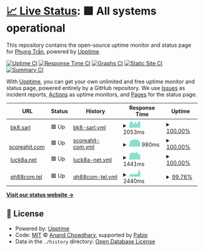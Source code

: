 # [📈 Live Status](https://phungtd.github.io/upptime): <!--live status--> **🟩 All systems operational**

This repository contains the open-source uptime monitor and status page for [Phụng Trần](https://phungtd.github.io/upptime), powered by [Upptime](https://github.com/upptime/upptime).

[![Uptime CI](https://github.com/phungtd/upptime/workflows/Uptime%20CI/badge.svg)](https://github.com/phungtd/upptime/actions?query=workflow%3A%22Uptime+CI%22)
[![Response Time CI](https://github.com/phungtd/upptime/workflows/Response%20Time%20CI/badge.svg)](https://github.com/phungtd/upptime/actions?query=workflow%3A%22Response+Time+CI%22)
[![Graphs CI](https://github.com/phungtd/upptime/workflows/Graphs%20CI/badge.svg)](https://github.com/phungtd/upptime/actions?query=workflow%3A%22Graphs+CI%22)
[![Static Site CI](https://github.com/phungtd/upptime/workflows/Static%20Site%20CI/badge.svg)](https://github.com/phungtd/upptime/actions?query=workflow%3A%22Static+Site+CI%22)
[![Summary CI](https://github.com/phungtd/upptime/workflows/Summary%20CI/badge.svg)](https://github.com/phungtd/upptime/actions?query=workflow%3A%22Summary+CI%22)

With [Upptime](https://upptime.js.org), you can get your own unlimited and free uptime monitor and status page, powered entirely by a GitHub repository. We use [Issues](https://github.com/phungtd/upptime/issues) as incident reports, [Actions](https://github.com/phungtd/upptime/actions) as uptime monitors, and [Pages](https://phungtd.github.io/upptime) for the status page.

<!--start: status pages-->
<!-- This summary is generated by Upptime (https://github.com/upptime/upptime) -->
<!-- Do not edit this manually, your changes will be overwritten -->
<!-- prettier-ignore -->
| URL | Status | History | Response Time | Uptime |
| --- | ------ | ------- | ------------- | ------ |
| <img alt="" src="https://icons.duckduckgo.com/ip3/bk8.sarl.ico" height="13"> [bk8.sarl](https://bk8.sarl) | 🟩 Up | [bk8-sarl.yml](https://github.com/phungtd/upptime/commits/HEAD/history/bk8-sarl.yml) | <details><summary><img alt="Response time graph" src="./graphs/bk8-sarl/response-time-week.png" height="20"> 2053ms</summary><br><a href="https://uptime.web7m.com/history/bk8-sarl"><img alt="Response time 1431" src="https://img.shields.io/endpoint?url=https%3A%2F%2Fraw.githubusercontent.com%2Fphungtd%2Fupptime%2FHEAD%2Fapi%2Fbk8-sarl%2Fresponse-time.json"></a><br><a href="https://uptime.web7m.com/history/bk8-sarl"><img alt="24-hour response time 2399" src="https://img.shields.io/endpoint?url=https%3A%2F%2Fraw.githubusercontent.com%2Fphungtd%2Fupptime%2FHEAD%2Fapi%2Fbk8-sarl%2Fresponse-time-day.json"></a><br><a href="https://uptime.web7m.com/history/bk8-sarl"><img alt="7-day response time 2053" src="https://img.shields.io/endpoint?url=https%3A%2F%2Fraw.githubusercontent.com%2Fphungtd%2Fupptime%2FHEAD%2Fapi%2Fbk8-sarl%2Fresponse-time-week.json"></a><br><a href="https://uptime.web7m.com/history/bk8-sarl"><img alt="30-day response time 2217" src="https://img.shields.io/endpoint?url=https%3A%2F%2Fraw.githubusercontent.com%2Fphungtd%2Fupptime%2FHEAD%2Fapi%2Fbk8-sarl%2Fresponse-time-month.json"></a><br><a href="https://uptime.web7m.com/history/bk8-sarl"><img alt="1-year response time 1431" src="https://img.shields.io/endpoint?url=https%3A%2F%2Fraw.githubusercontent.com%2Fphungtd%2Fupptime%2FHEAD%2Fapi%2Fbk8-sarl%2Fresponse-time-year.json"></a></details> | <details><summary><a href="https://uptime.web7m.com/history/bk8-sarl">100.00%</a></summary><a href="https://uptime.web7m.com/history/bk8-sarl"><img alt="All-time uptime 99.31%" src="https://img.shields.io/endpoint?url=https%3A%2F%2Fraw.githubusercontent.com%2Fphungtd%2Fupptime%2FHEAD%2Fapi%2Fbk8-sarl%2Fuptime.json"></a><br><a href="https://uptime.web7m.com/history/bk8-sarl"><img alt="24-hour uptime 100.00%" src="https://img.shields.io/endpoint?url=https%3A%2F%2Fraw.githubusercontent.com%2Fphungtd%2Fupptime%2FHEAD%2Fapi%2Fbk8-sarl%2Fuptime-day.json"></a><br><a href="https://uptime.web7m.com/history/bk8-sarl"><img alt="7-day uptime 100.00%" src="https://img.shields.io/endpoint?url=https%3A%2F%2Fraw.githubusercontent.com%2Fphungtd%2Fupptime%2FHEAD%2Fapi%2Fbk8-sarl%2Fuptime-week.json"></a><br><a href="https://uptime.web7m.com/history/bk8-sarl"><img alt="30-day uptime 99.19%" src="https://img.shields.io/endpoint?url=https%3A%2F%2Fraw.githubusercontent.com%2Fphungtd%2Fupptime%2FHEAD%2Fapi%2Fbk8-sarl%2Fuptime-month.json"></a><br><a href="https://uptime.web7m.com/history/bk8-sarl"><img alt="1-year uptime 99.31%" src="https://img.shields.io/endpoint?url=https%3A%2F%2Fraw.githubusercontent.com%2Fphungtd%2Fupptime%2FHEAD%2Fapi%2Fbk8-sarl%2Fuptime-year.json"></a></details>
| <img alt="" src="https://icons.duckduckgo.com/ip3/scoreahit.com.ico" height="13"> [scoreahit.com](https://scoreahit.com) | 🟩 Up | [scoreahit-com.yml](https://github.com/phungtd/upptime/commits/HEAD/history/scoreahit-com.yml) | <details><summary><img alt="Response time graph" src="./graphs/scoreahit-com/response-time-week.png" height="20"> 980ms</summary><br><a href="https://uptime.web7m.com/history/scoreahit-com"><img alt="Response time 1166" src="https://img.shields.io/endpoint?url=https%3A%2F%2Fraw.githubusercontent.com%2Fphungtd%2Fupptime%2FHEAD%2Fapi%2Fscoreahit-com%2Fresponse-time.json"></a><br><a href="https://uptime.web7m.com/history/scoreahit-com"><img alt="24-hour response time 847" src="https://img.shields.io/endpoint?url=https%3A%2F%2Fraw.githubusercontent.com%2Fphungtd%2Fupptime%2FHEAD%2Fapi%2Fscoreahit-com%2Fresponse-time-day.json"></a><br><a href="https://uptime.web7m.com/history/scoreahit-com"><img alt="7-day response time 980" src="https://img.shields.io/endpoint?url=https%3A%2F%2Fraw.githubusercontent.com%2Fphungtd%2Fupptime%2FHEAD%2Fapi%2Fscoreahit-com%2Fresponse-time-week.json"></a><br><a href="https://uptime.web7m.com/history/scoreahit-com"><img alt="30-day response time 1064" src="https://img.shields.io/endpoint?url=https%3A%2F%2Fraw.githubusercontent.com%2Fphungtd%2Fupptime%2FHEAD%2Fapi%2Fscoreahit-com%2Fresponse-time-month.json"></a><br><a href="https://uptime.web7m.com/history/scoreahit-com"><img alt="1-year response time 1166" src="https://img.shields.io/endpoint?url=https%3A%2F%2Fraw.githubusercontent.com%2Fphungtd%2Fupptime%2FHEAD%2Fapi%2Fscoreahit-com%2Fresponse-time-year.json"></a></details> | <details><summary><a href="https://uptime.web7m.com/history/scoreahit-com">100.00%</a></summary><a href="https://uptime.web7m.com/history/scoreahit-com"><img alt="All-time uptime 92.18%" src="https://img.shields.io/endpoint?url=https%3A%2F%2Fraw.githubusercontent.com%2Fphungtd%2Fupptime%2FHEAD%2Fapi%2Fscoreahit-com%2Fuptime.json"></a><br><a href="https://uptime.web7m.com/history/scoreahit-com"><img alt="24-hour uptime 100.00%" src="https://img.shields.io/endpoint?url=https%3A%2F%2Fraw.githubusercontent.com%2Fphungtd%2Fupptime%2FHEAD%2Fapi%2Fscoreahit-com%2Fuptime-day.json"></a><br><a href="https://uptime.web7m.com/history/scoreahit-com"><img alt="7-day uptime 100.00%" src="https://img.shields.io/endpoint?url=https%3A%2F%2Fraw.githubusercontent.com%2Fphungtd%2Fupptime%2FHEAD%2Fapi%2Fscoreahit-com%2Fuptime-week.json"></a><br><a href="https://uptime.web7m.com/history/scoreahit-com"><img alt="30-day uptime 96.01%" src="https://img.shields.io/endpoint?url=https%3A%2F%2Fraw.githubusercontent.com%2Fphungtd%2Fupptime%2FHEAD%2Fapi%2Fscoreahit-com%2Fuptime-month.json"></a><br><a href="https://uptime.web7m.com/history/scoreahit-com"><img alt="1-year uptime 92.18%" src="https://img.shields.io/endpoint?url=https%3A%2F%2Fraw.githubusercontent.com%2Fphungtd%2Fupptime%2FHEAD%2Fapi%2Fscoreahit-com%2Fuptime-year.json"></a></details>
| <img alt="" src="https://icons.duckduckgo.com/ip3/luck8a.net.ico" height="13"> [luck8a.net](https://luck8a.net) | 🟩 Up | [luck8a-net.yml](https://github.com/phungtd/upptime/commits/HEAD/history/luck8a-net.yml) | <details><summary><img alt="Response time graph" src="./graphs/luck8a-net/response-time-week.png" height="20"> 1441ms</summary><br><a href="https://uptime.web7m.com/history/luck8a-net"><img alt="Response time 2063" src="https://img.shields.io/endpoint?url=https%3A%2F%2Fraw.githubusercontent.com%2Fphungtd%2Fupptime%2FHEAD%2Fapi%2Fluck8a-net%2Fresponse-time.json"></a><br><a href="https://uptime.web7m.com/history/luck8a-net"><img alt="24-hour response time 1230" src="https://img.shields.io/endpoint?url=https%3A%2F%2Fraw.githubusercontent.com%2Fphungtd%2Fupptime%2FHEAD%2Fapi%2Fluck8a-net%2Fresponse-time-day.json"></a><br><a href="https://uptime.web7m.com/history/luck8a-net"><img alt="7-day response time 1441" src="https://img.shields.io/endpoint?url=https%3A%2F%2Fraw.githubusercontent.com%2Fphungtd%2Fupptime%2FHEAD%2Fapi%2Fluck8a-net%2Fresponse-time-week.json"></a><br><a href="https://uptime.web7m.com/history/luck8a-net"><img alt="30-day response time 2548" src="https://img.shields.io/endpoint?url=https%3A%2F%2Fraw.githubusercontent.com%2Fphungtd%2Fupptime%2FHEAD%2Fapi%2Fluck8a-net%2Fresponse-time-month.json"></a><br><a href="https://uptime.web7m.com/history/luck8a-net"><img alt="1-year response time 2063" src="https://img.shields.io/endpoint?url=https%3A%2F%2Fraw.githubusercontent.com%2Fphungtd%2Fupptime%2FHEAD%2Fapi%2Fluck8a-net%2Fresponse-time-year.json"></a></details> | <details><summary><a href="https://uptime.web7m.com/history/luck8a-net">100.00%</a></summary><a href="https://uptime.web7m.com/history/luck8a-net"><img alt="All-time uptime 81.08%" src="https://img.shields.io/endpoint?url=https%3A%2F%2Fraw.githubusercontent.com%2Fphungtd%2Fupptime%2FHEAD%2Fapi%2Fluck8a-net%2Fuptime.json"></a><br><a href="https://uptime.web7m.com/history/luck8a-net"><img alt="24-hour uptime 100.00%" src="https://img.shields.io/endpoint?url=https%3A%2F%2Fraw.githubusercontent.com%2Fphungtd%2Fupptime%2FHEAD%2Fapi%2Fluck8a-net%2Fuptime-day.json"></a><br><a href="https://uptime.web7m.com/history/luck8a-net"><img alt="7-day uptime 100.00%" src="https://img.shields.io/endpoint?url=https%3A%2F%2Fraw.githubusercontent.com%2Fphungtd%2Fupptime%2FHEAD%2Fapi%2Fluck8a-net%2Fuptime-week.json"></a><br><a href="https://uptime.web7m.com/history/luck8a-net"><img alt="30-day uptime 99.96%" src="https://img.shields.io/endpoint?url=https%3A%2F%2Fraw.githubusercontent.com%2Fphungtd%2Fupptime%2FHEAD%2Fapi%2Fluck8a-net%2Fuptime-month.json"></a><br><a href="https://uptime.web7m.com/history/luck8a-net"><img alt="1-year uptime 81.08%" src="https://img.shields.io/endpoint?url=https%3A%2F%2Fraw.githubusercontent.com%2Fphungtd%2Fupptime%2FHEAD%2Fapi%2Fluck8a-net%2Fuptime-year.json"></a></details>
| <img alt="" src="https://icons.duckduckgo.com/ip3/qh88com.tel.ico" height="13"> [qh88com.tel](https://qh88com.tel) | 🟩 Up | [qh88com-tel.yml](https://github.com/phungtd/upptime/commits/HEAD/history/qh88com-tel.yml) | <details><summary><img alt="Response time graph" src="./graphs/qh88com-tel/response-time-week.png" height="20"> 2440ms</summary><br><a href="https://uptime.web7m.com/history/qh88com-tel"><img alt="Response time 1351" src="https://img.shields.io/endpoint?url=https%3A%2F%2Fraw.githubusercontent.com%2Fphungtd%2Fupptime%2FHEAD%2Fapi%2Fqh88com-tel%2Fresponse-time.json"></a><br><a href="https://uptime.web7m.com/history/qh88com-tel"><img alt="24-hour response time 1762" src="https://img.shields.io/endpoint?url=https%3A%2F%2Fraw.githubusercontent.com%2Fphungtd%2Fupptime%2FHEAD%2Fapi%2Fqh88com-tel%2Fresponse-time-day.json"></a><br><a href="https://uptime.web7m.com/history/qh88com-tel"><img alt="7-day response time 2440" src="https://img.shields.io/endpoint?url=https%3A%2F%2Fraw.githubusercontent.com%2Fphungtd%2Fupptime%2FHEAD%2Fapi%2Fqh88com-tel%2Fresponse-time-week.json"></a><br><a href="https://uptime.web7m.com/history/qh88com-tel"><img alt="30-day response time 1866" src="https://img.shields.io/endpoint?url=https%3A%2F%2Fraw.githubusercontent.com%2Fphungtd%2Fupptime%2FHEAD%2Fapi%2Fqh88com-tel%2Fresponse-time-month.json"></a><br><a href="https://uptime.web7m.com/history/qh88com-tel"><img alt="1-year response time 1351" src="https://img.shields.io/endpoint?url=https%3A%2F%2Fraw.githubusercontent.com%2Fphungtd%2Fupptime%2FHEAD%2Fapi%2Fqh88com-tel%2Fresponse-time-year.json"></a></details> | <details><summary><a href="https://uptime.web7m.com/history/qh88com-tel">99.76%</a></summary><a href="https://uptime.web7m.com/history/qh88com-tel"><img alt="All-time uptime 70.98%" src="https://img.shields.io/endpoint?url=https%3A%2F%2Fraw.githubusercontent.com%2Fphungtd%2Fupptime%2FHEAD%2Fapi%2Fqh88com-tel%2Fuptime.json"></a><br><a href="https://uptime.web7m.com/history/qh88com-tel"><img alt="24-hour uptime 100.00%" src="https://img.shields.io/endpoint?url=https%3A%2F%2Fraw.githubusercontent.com%2Fphungtd%2Fupptime%2FHEAD%2Fapi%2Fqh88com-tel%2Fuptime-day.json"></a><br><a href="https://uptime.web7m.com/history/qh88com-tel"><img alt="7-day uptime 99.76%" src="https://img.shields.io/endpoint?url=https%3A%2F%2Fraw.githubusercontent.com%2Fphungtd%2Fupptime%2FHEAD%2Fapi%2Fqh88com-tel%2Fuptime-week.json"></a><br><a href="https://uptime.web7m.com/history/qh88com-tel"><img alt="30-day uptime 99.94%" src="https://img.shields.io/endpoint?url=https%3A%2F%2Fraw.githubusercontent.com%2Fphungtd%2Fupptime%2FHEAD%2Fapi%2Fqh88com-tel%2Fuptime-month.json"></a><br><a href="https://uptime.web7m.com/history/qh88com-tel"><img alt="1-year uptime 70.98%" src="https://img.shields.io/endpoint?url=https%3A%2F%2Fraw.githubusercontent.com%2Fphungtd%2Fupptime%2FHEAD%2Fapi%2Fqh88com-tel%2Fuptime-year.json"></a></details>

<!--end: status pages-->

[**Visit our status website →**](https://phungtd.github.io/upptime)

## 📄 License

- Powered by: [Upptime](https://github.com/upptime/upptime)
- Code: [MIT](./LICENSE) © [Anand Chowdhary](https://anandchowdhary.com), supported by [Pabio](https://pabio.com)
- Data in the `./history` directory: [Open Database License](https://opendatacommons.org/licenses/odbl/1-0/)
